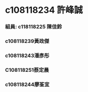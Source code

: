 # c108118234 許峰誠
### 組員: c118118225 陳佳鈴
### c108118239黃政傑
### c108118243潘彥彤
### C108118251蔡定晨
### c108118244廖荃宜
